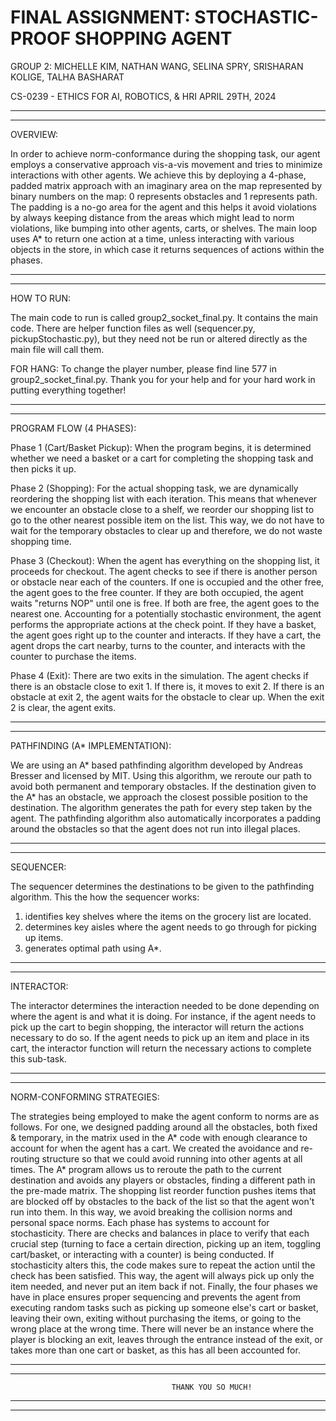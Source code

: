 # FINAL ASSIGNMENT: STOCHASTIC-PROOF SHOPPING AGENT

GROUP 2:
MICHELLE KIM, NATHAN WANG, SELINA SPRY, SRISHARAN KOLIGE, TALHA BASHARAT

CS-0239 - ETHICS FOR AI, ROBOTICS, & HRI
APRIL 29TH, 2024

********************************************************************************************************
********************************************************************************************************

OVERVIEW:

In order to achieve norm-conformance during the shopping task, our agent employs a conservative approach vis-a-vis movement and tries to minimize interactions with other agents. We achieve this by deploying a 4-phase, padded matrix approach with an imaginary area on the map represented by binary numbers on the map: 0 represents obstacles and 1 represents path. The padding is a no-go area for the agent and this helps it avoid violations by always keeping distance from the areas which might lead to norm violations, like bumping into other agents, carts, or shelves. The main loop uses A* to return one action at a time, unless interacting with various objects in the store, in which case it returns sequences of actions within the phases.

********************************************************************************************************
********************************************************************************************************

HOW TO RUN:

The main code to run is called group2_socket_final.py. It contains the main code. There are helper function files as well (sequencer.py, pickupStochastic.py), but they need not be run or altered directly as the main file will call them.

FOR HANG: To change the player number, please find line 577 in group2_socket_final.py. Thank you for your help and for your hard work in putting everything together!

********************************************************************************************************
********************************************************************************************************

PROGRAM FLOW (4 PHASES):

Phase 1 (Cart/Basket Pickup):
When the program begins, it is determined whether we need a basket or a cart for completing the shopping task and then picks it up.

Phase 2 (Shopping):
For the actual shopping task, we are dynamically reordering the shopping list with each iteration. This means that whenever we encounter an obstacle close to a shelf, we reorder our shopping list to go to the other nearest possible item on the list. This way, we do not have to wait for the temporary obstacles to clear up and therefore, we do not waste shopping time.

Phase 3 (Checkout):
When the agent has everything on the shopping list, it proceeds for checkout. The agent checks to see if there is another person or obstacle near each of the counters. If one is occupied and the other free, the agent goes to the free counter. If they are both occupied, the agent waits "returns NOP" until one is free. If both are free, the agent goes to the nearest one. Accounting for a potentially stochastic environment, the agent performs the appropriate actions at the check point. If they have a basket, the agent goes right up to the counter and interacts. If they have a cart, the agent drops the cart nearby, turns to the counter, and interacts with the counter to purchase the items.

Phase 4 (Exit):
There are two exits in the simulation. The agent checks if there is an obstacle close to exit 1. If there is, it moves to exit 2. If there is an obstacle at exit 2, the agent waits for the obstacle to clear up. When the exit 2 is clear, the agent exits.

********************************************************************************************************
********************************************************************************************************

PATHFINDING (A* IMPLEMENTATION):

We are using an A* based pathfinding algorithm developed by Andreas Bresser and licensed by MIT. Using this algorithm, we reroute our path to avoid both permanent and temporary obstacles. If the destination given to the A* has an obstacle, we approach the closest possible position to the destination. The algorithm generates the path for every step taken by the agent. The pathfinding algorithm also automatically incorporates a padding around the obstacles so that the agent does not run into illegal places. 

********************************************************************************************************
********************************************************************************************************

SEQUENCER:

The sequencer determines the destinations to be given to the pathfinding algorithm. This the how the sequencer works:
1) identifies key shelves where the items on the grocery list are located.
2) determines key aisles where the agent needs to go through for picking up items.
3) generates optimal path using A*.

********************************************************************************************************
********************************************************************************************************

INTERACTOR:

The interactor determines the interaction needed to be done depending on  where the agent is and what it is doing. For instance, if the agent needs to pick up the cart to begin shopping, the interactor will return the actions necessary to do so. If the agent needs to pick up an item and place in its cart, the interactor function will return the necessary actions to complete this sub-task.

********************************************************************************************************
********************************************************************************************************

NORM-CONFORMING STRATEGIES:

The strategies being employed to make the agent conform to norms are as follows.
For one, we designed padding around all the obstacles, both fixed & temporary, in the matrix used in the A* code with enough clearance to account for when the agent has a cart. We created the avoidance and re-routing structure so that we could avoid running into other agents at all times. The A* program allows us to reroute the path to the current destination and avoids any players or obstacles, finding a different path in the pre-made matrix. The shopping list reorder function pushes items that are blocked off by obstacles to the back of the list so that the agent won't run into them. In this way, we avoid breaking the collision norms and personal space norms. Each phase has systems to account for stochasticity. There are checks and balances in place to verify that each crucial step (turning to face a certain direction, picking up an item, toggling cart/basket, or interacting with a counter) is being conducted. If stochasticity alters this, the code makes sure to repeat the action until the check has been satisfied. This way, the agent will always pick up only the item needed, and never put an item back if not. Finally, the four phases we have in place ensures proper sequencing and prevents the agent from executing random tasks such as picking up someone else's cart or basket, leaving their own, exiting without purchasing the items, or going to the wrong place at the wrong time. There will never be an instance where the player is blocking an exit, leaves through the entrance instead of the exit, or takes more than one cart or basket, as this has all been accounted for.

********************************************************************************************************
********************************************************************************************************

                                        THANK YOU SO MUCH!

********************************************************************************************************
********************************************************************************************************

